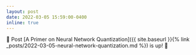 ```yaml
---
layout: post
date: 2022-03-05 15:59:00-0400
inline: true
---
```


:checkered_flag: Post [A Primer on Neural Network Quantization]({{ site.baseurl }}{% link _posts/2022-03-05-neural-network-quantization.md %}) is up! :checkered_flag: 